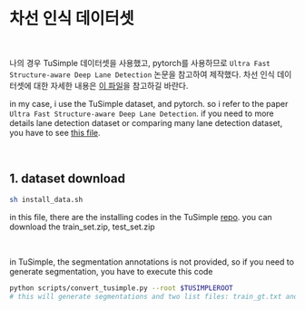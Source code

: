 # 차선 인식 데이터셋

<br>

나의 경우 TuSimple 데이터셋을 사용했고, pytorch를 사용하므로 `Ultra Fast Structure-aware Deep Lane Detection` 논문을 참고하여 제작했다. 차선 인식 데이터셋에 대한 자세한 내용은 [이 파일](https://github.com/dkssud8150/lane_detect_yolov3/blob/master/datasets/compare_dataset.md)을 참고하길 바란다.

in my case, i use the TuSimple dataset, and pytorch. so i refer to the paper `Ultra Fast Structure-aware Deep Lane Detection`. if you need to more details lane detection dataset or comparing many lane detection dataset, you have to see [this file](https://github.com/dkssud8150/lane_detect_yolov3/blob/master/datasets/compare_dataset.md).

<br>

## 1. dataset download

```bash
sh install_data.sh
```

in this file, there are the installing codes in the TuSimple [repo](https://github.com/TuSimple/tusimple-benchmark/issues/3). you can download the train_set.zip, test_set.zip

<br>

in TuSimple, the segmentation annotations is not provided, so if you need to generate segmentation, you have to execute this code

```bash
python scripts/convert_tusimple.py --root $TUSIMPLEROOT
# this will generate segmentations and two list files: train_gt.txt and test.txt
```
